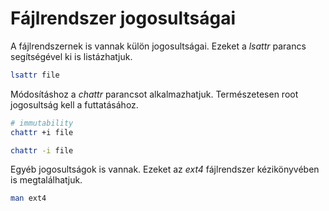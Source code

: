 # Fájlrendszer jogosultságai

A fájlrendszernek is vannak külön jogosultságai. Ezeket a *lsattr* parancs segítségével ki is listázhatjuk.
```bash
lsattr file
```

Módosításhoz a *chattr* parancsot alkalmazhatjuk. Természetesen root jogosultság kell a futtatásához.
```bash
# immutability
chattr +i file

chattr -i file
```
Egyéb jogosultságok is vannak. Ezeket az *ext4* fájlrendszer kézikönyvében is megtalálhatjuk.
```bash
man ext4
```
